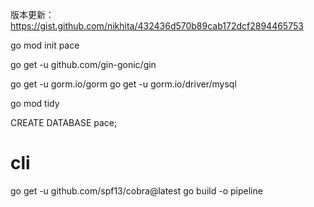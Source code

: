 版本更新：https://gist.github.com/nikhita/432436d570b89cab172dcf2894465753

go mod init pace

go get -u github.com/gin-gonic/gin

go get -u gorm.io/gorm
go get -u gorm.io/driver/mysql

go mod tidy

CREATE DATABASE pace;


# cli
go get -u github.com/spf13/cobra@latest
go build -o pipeline